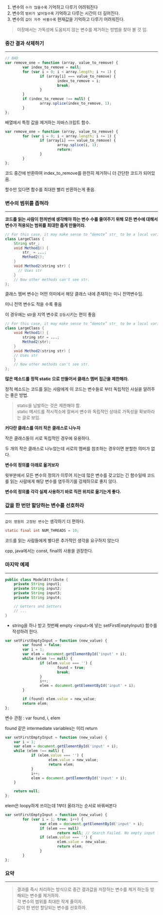 
1. 변수의 `수가 많을수록` 기억하고 다루기 어려워진다
2. 변수의 `범위가 넓어질수록` 기억하고 다루는 시간이 더 길어진다.
3. 변수의 `값이 자주 바뀔수록` 현재값을 기억하고 다루기 어려워진다.

> 이장에서는 가독성에 도움되지 않는 변수를 제거하는 방법을 찾아 볼 것 임.


### 중간 결과 삭제하기
---

```jsx
// BAD
var remove_one = function (array, value_to_remove) {
        var index_to_remove = null;
        for (var i = 0; i < array.length; i += 1) {
                if (array[i] === value_to_remove) {
                        index_to_remove = i;
                        break;
                }
        }
        if (index_to_remove !== null) {
                array.splice(index_to_remove, 1);
        }
};
```

배열에서 특정 값을 제거하는 자바스크립트 함수.

```jsx
var remove_one = function (array, value_to_remove) {
        for (var i = 0; i < array.length; i += 1) {
                if (array[i] === value_to_remove) {
                        array.splice(i, 1);
                        return;
                }
        }
};
```

코드 중간에 반환하여 index_to_remove를 완전히 제거하니 더 간단한 코드가 되어있음.

할수만 있다면 함수를 최대한 빨리 반환하는게 좋음.

### 변수의 범위를 좁혀라
---

 **코드를 읽는 사람이 한꺼번에 생각해야 하는 변수 수를 줄여주기 위해
 모든 변수에 대해서 변수가 적용되는 범위를 최대한 좁게 만들어라.**

```java
// For this case, it may make sense to “demote” str_ to be a local variable: 
class LargeClass { 
	String str_;
	void Method1() { 
		str_ = ...; 
		Method2(); 
	} 
	void Method2(string str) { 
	  // Uses str 
	} 
	// Now other methods can't see str. 
};
```

클래스 멤버 변수는 어떤 의미에서 해당 클래스 내에 존재하는 미니 전역변수임.

미니 전역 변수도 적을 수록 좋음

이 경우에는 str을 지역 변수로 `강등`시키는 편이 좋음

```java
// For this case, it may make sense to “demote” str_ to be a local variable: 
class LargeClass { 
	void Method1() { 
		string str = ...; 
		Method2(str); 
	} 
	void Method2(string str) { 
	// Uses str 
	} 
	// Now other methods can't see str. 
};
```

**많은 메소드를 정적 static 으로 만들어서 클래스 멤버 접근을 제한해라.**

정적 메소드는 코드를 읽는 사람에게 이 코드는 변수들로 부터 독립적인 사실을 알려주는 좋은 방법.

> static을 남발하는 것은 제한해야 함. \
> static 메서드를 적시적소에 잘써서 변수와 독립적인 상태로 가독성을 확보하라는 글로 보임.


**커다란 클래스를 여러 작은 클래스로 나누자**

작은 클래스들이 서로 독립적인 경우에 유용하다.

두 개의 작은 클래스로 나누었는데 서로의 멤버를 참조하는 경우이면 분할한 의미가 없다.


**변수의 정의를 아래로 옮겨보자**

윗부분에서 모든 변수의 정의가 이루어 지는데 많은 변수를 갖고있는 긴 함수일때 코드를 읽는 사람에게 해당 변수를 염두하기를 강제하므로 좋지 않다.

**변수의 정의를 각각 실제 사용하기 바로 직전 위치로 옮기는게 좋다.**

### 값을 한 번만 할당하는 변수를 선호하라
---

`값이 영원히 고정된 변수`는 생각하기 더 편하다.

```java
static final int NUM_THREADS = 10;
```

코드를 읽는 사람들에게 별다른 추가적인 생각을 요구하지 않는다

cpp, java에서는 const, final의 사용을 권장한다.

### 마지막 예제
---

```java
public class ModelAttribute {
    private String input1;
    private String input2;
    private String input3;
    private String input4;

    // Getters and Setters
    // ...
}
```

- string을 하나 받고 첫번째 empty \<input>에 넣는 setFirstEmptyInput() 함수를 작성하려 한다.

```jsx
var setFirstEmptyInput = function (new_value) {
        var found = false;
        var i = 1;
        var elem = document.getElementById('input' + i);
        while (elem !== null) {
                if (elem.value === '') {
                        found = true;
                        break;
                }
                i++;
                elem = document.getElementById('input' + i);
        }

        if (found) elem.value = new_value;
        return elem;
};
```

변수 관점 : var found, i, elem
    
found 같은 intermediate variables는 미리 return

```jsx
var setFirstEmptyInput = function (new_value) {
	var i = 1;
	var elem = document.getElementById('input' + i);
	while (elem !== null) {
			if (elem.value === '') {
					elem.value = new_value;
					return elem;
			}
			i++;
			elem = document.getElementById('input' + i);
	}

	return null;
};
```
    
    
elem은 loopy하게 쓰이는데 1부터 올라가는 순서로 바꿔써본다
    
```jsx
var setFirstEmptyInput = function (new_value) {
        for (var i = 1; true; i++) {
                var elem = document.getElementById('input' + i);
                if (elem === null)
                        return null; // Search Failed. No empty input found.
                if (elem.value === '') {
                        elem.value = new_value;
                        return elem;
                }
        }
};
```


### 요약
---
> 결과를 즉시 처리하는 방식으로 중간 결과값을 저장하는 변수를 제거 하는등 방해되는 변수를 제거하자. \
>각 변수의 범위를 최대한 작게 줄이자. \
>값이 한 번만 할당되는 변수를 선호하자.